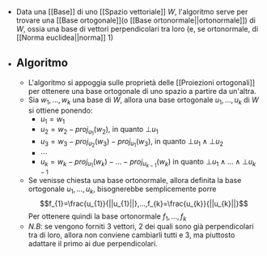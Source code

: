 - Data una [[Base]] di uno [[Spazio vettoriale]] $W$, l'algoritmo serve per trovare una [[Base ortogonale]](o [[Base ortonormale||ortonormale]]) di $W$, ossia una base di vettori perpendicolari tra loro (e, se ortonormale, di [[Norma euclidea||norma]] 1) 
- ## Algoritmo
	- L'algoritmo si appoggia sulle proprietà delle [[Proiezioni ortogonali]] per ottenere una base ortogonale di uno spazio a partire da un'altra.
	- Sia $w_1,...,w_{k}$ una base di $W$, allora una base ortogonale $u_{1},...,u_{k}$ di $W$ si ottiene ponendo:
		- $u_{1}=w_{1}$
		- $u_{2}=w_{2}-proj_{u_{1}}(w_{2})$, in quanto $\bot u_{1}$
		- $u_{3}=w_{3}-proj_{u_{2}}(w_{3})-proj_{u_{1}}(w_{3})$, in quanto $\bot u_{1}\wedge \bot u_{2}$
		- $\cdots$
		- $u_{k}=w_{k}-proj_{u_{1}}(w_{k})-...-proj_{u_{k-1}}(w_{k})$ in quanto $\bot u_{1}\wedge...\wedge \bot u_{k-1}$
	- Se venisse chiesta una base ortonormale, allora definita la base ortogonale $u_{1},...,u_{k}$, bisognerebbe semplicemente porre $$f_{1}=\frac{u_{1}}{||u_{1}||},...,f_{k}=\frac{u_{k}}{||u_{k}||}$$Per ottenere quindi la base ortonormale $f_{1},...,f_{k}$
	- _N.B_: se vengono forniti 3 vettori, 2 dei quali sono già perpendicolari tra di loro, allora non conviene cambiarli tutti e 3, ma piuttosto adattare il primo ai due perpendicolari.